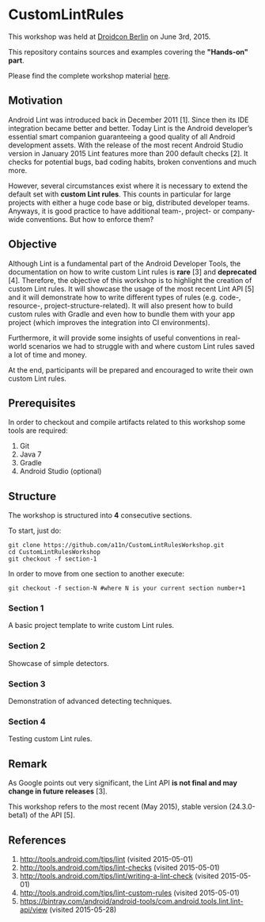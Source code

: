 # CustomLintRules

This workshop was held at [Droidcon Berlin](http://droidcon.de) on June 3rd, 2015.

This repository contains sources and examples covering the **"Hands-on" part**.

Please find the complete workshop material [here](http://a11n.github.io/lint-workshop-slides).

## Motivation
Android Lint was introduced back in December 2011 [1]. Since then its IDE integration became better and better. Today Lint is the Android developer’s essential smart companion guaranteeing a good quality of all Android development assets. With the release of the most recent Android Studio version in January 2015 Lint features more than 200 default checks [2]. It checks for potential bugs, bad coding habits, broken conventions and much more.

However, several circumstances exist where it is necessary to extend the default set with **custom Lint rules**. This counts in particular for large projects with either a huge code base or big, distributed developer teams. Anyways, it is good practice to have additional team-, project- or company-wide conventions. But how to enforce them?

## Objective
Although Lint is a fundamental part of the Android Developer Tools, the documentation on how to write custom Lint rules is **rare** [3] and **deprecated** [4]. Therefore, the objective of this workshop is to highlight the creation of custom Lint rules. It will showcase the usage of the most recent Lint API [5] and it will demonstrate how to write different types of rules (e.g. code-, resource-, project-structure-related). It will also present how to build custom rules with Gradle and even how to bundle them with your app project (which improves the integration into CI environments).

Furthermore, it will provide some insights of useful conventions in real-world scenarios we had to struggle with and where custom Lint rules saved a lot of time and money.

At the end, participants will be prepared and encouraged to write their own custom Lint rules.

## Prerequisites
In order to checkout and compile artifacts related to this workshop some tools are required:

1. Git
2. Java 7
3. Gradle
4. Android Studio (optional)

## Structure
The workshop is structured into **4** consecutive sections.

To start, just do:
```shell
git clone https://github.com/a11n/CustomLintRulesWorkshop.git
cd CustomLintRulesWorkshop
git checkout -f section-1
```

In order to move from one section to another execute:
```shell
git checkout -f section-N #where N is your current section number+1
```

### Section 1
A basic project template to write custom Lint rules.

### Section 2
Showcase of simple detectors.

### Section 3
Demonstration of advanced detecting techniques.

### Section 4
Testing custom Lint rules.

## Remark
As Google points out very significant, the Lint API **is not final and may change in future releases** [3].

This workshop refers to the most recent (May 2015), stable version (24.3.0-beta1) of the API [5].

## References
1. http://tools.android.com/tips/lint (visited 2015-05-01)
2. http://tools.android.com/tips/lint-checks (visited 2015-05-01)
3. http://tools.android.com/tips/lint/writing-a-lint-check (visited 2015-05-01)
4. http://tools.android.com/tips/lint-custom-rules (visited 2015-05-01)
5. https://bintray.com/android/android-tools/com.android.tools.lint.lint-api/view (visited 2015-05-28)
